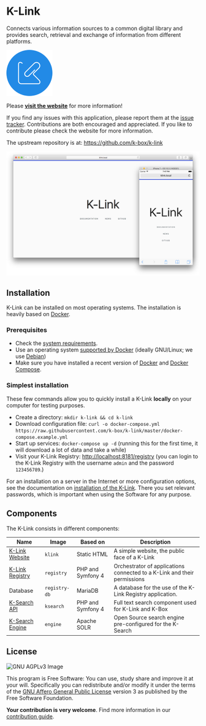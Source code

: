 # K-Link

Connects various information sources to a common digital library and provides search, retrieval and exchange of information from different platforms.

![K-Link Logo](./docs/files/k-link-logo.png)

Please **[visit the website](http://k-link.technology)** for more information!

If you find any issues with this application, please report them at the [issue tracker](./issues). Contributions are both encouraged and appreciated. If you like to contribute please check the website for more information.

The upstream repository is at: https://github.com/k-box/k-link

![](./docs/files/k-link-screenshot.png)

## Installation

K-Link can be installed on most operating systems. The installation is heavily based on [Docker](https://www.docker.com/).

### Prerequisites

- Check the [system requirements](./docs/requirements.md).
- Use an operating system [supported by Docker](https://docs.docker.com/install/#server) (ideally GNU/Linux; we use [Debian](https://debian.org))
- Make sure you have installed a recent version of [Docker](https://docs.docker.com/install/linux/docker-ce/debian/) and [Docker Compose](https://docs.docker.com/compose/install/).

### Simplest installation

These few commands allow you to quickly install a K-Link **locally** on your computer for testing purposes.

* Create a directory: `mkdir k-link && cd k-link`
* Download configuration file: `curl -o docker-compose.yml https://raw.githubusercontent.com/k-box/k-link/master/docker-compose.example.yml`
* Start up services: `docker-compose up -d` (running this for the first time, it will download a lot of data and take a while)
* Visit your K-Link Registry: [http://localhost:8181/registry](http://localhost:8181/registry) (you can login to the K-Link Registry with the username `admin` and the password `123456789`.)

For an installation on a server in the Internet or more configuration options, see the documentation on [installation of the K-Link](./docs/installation.md). There you set relevant passwords, which is important when using the Software for any purpose.

## Components

The K-Link consists in different components:

| Name | Image | Based on | Description |
|------|-------|----------|-------------|
| [K-Link Website](./docs/website.md) | `klink` | Static HTML | A simple website, the public face of a K-Link |
| [K-Link Registry](https://github.com/k-box/k-link-registry) | `registry` | PHP and Symfony 4 | Orchestrator of applications connected to a K-Link and their permissions |
| Database | `registry-db` | MariaDB | A database for the use of the K-Link Registry application. |
| [K-Search API](https://github.com/k-box/k-search) | `ksearch` | PHP and Symfony 4 | Full text search component used for K-Link and K-Box |
| [K-Search Engine](https://github.com/k-box/k-search-engine) | `engine` | Apache SOLR | Open Source search engine pre-configured for the K-Search |

## License

![GNU AGPLv3 Image](https://www.gnu.org/graphics/agplv3-155x51.png)

This program is Free Software: You can use, study share and improve it at your will. Specifically you can redistribute and/or modify it under the terms of the [GNU Affero General Public License](./LICENSE.txt) version 3 as published by the Free Software Foundation.

**Your contribution is very welcome**. Find more information in our [contribution guide](./contributing.md).
